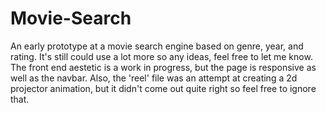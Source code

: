 # Movie-Search
An early prototype at a movie search engine based on genre, year, and rating. It's still could use a lot more so any ideas, feel free to let me know. The front end aestetic is a work in progress, but the page is responsive as well as the navbar. Also, the 'reel' file was an attempt at creating a 2d projector animation, but it didn't come out quite right so feel free to ignore that. 
